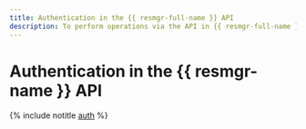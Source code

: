 ```yaml
---
title: Authentication in the {{ resmgr-full-name }} API
description: To perform operations via the API in {{ resmgr-full-name }}, a service for managing clouds and folders, get an IAM token for your account.
---
```


# Authentication in the {{ resmgr-name }} API

{% include notitle [auth](../../_includes/authentication.md) %}
